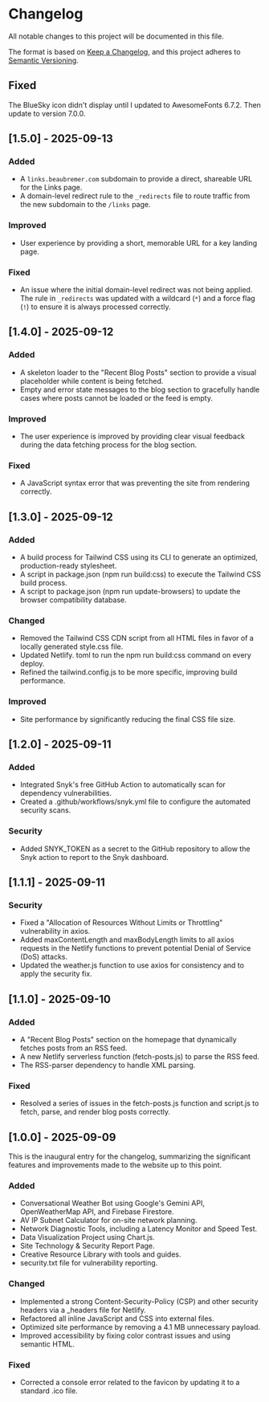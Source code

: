 
# Changelog

All notable changes to this project will be documented in this file.

The format is based on [Keep a Changelog](https://keepachangelog.com/en/1.0.0/), and this project adheres to [Semantic Versioning](https://semver.org/spec/v2.0.0.html).

## Fixed

The BlueSky icon didn't display until I updated to AwesomeFonts 6.7.2. <link rel="stylesheet" href="https://cdnjs.cloudflare.com/ajax/libs/font-awesome/6.7.2/css/all.min.css"> Then update to version 7.0.0.



## [1.5.0] - 2025-09-13

### Added

- A `links.beaubremer.com` subdomain to provide a direct, shareable URL for the Links page.
- A domain-level redirect rule to the `_redirects` file to route traffic from the new subdomain to the `/links` page.

### Improved

- User experience by providing a short, memorable URL for a key landing page.

### Fixed

- An issue where the initial domain-level redirect was not being applied. The rule in `_redirects` was updated with a wildcard (`*`) and a force flag (`!`) to ensure it is always processed correctly.


## [1.4.0] - 2025-09-12


### Added



* A skeleton loader to the "Recent Blog Posts" section to provide a visual placeholder while content is being fetched.
* Empty and error state messages to the blog section to gracefully handle cases where posts cannot be loaded or the feed is empty.


### Improved



* The user experience is improved by providing clear visual feedback during the data fetching process for the blog section.


### Fixed



* A JavaScript syntax error that was preventing the site from rendering correctly.


## [1.3.0] - 2025-09-12


### Added



* A build process for Tailwind CSS using its CLI to generate an optimized, production-ready stylesheet.
* A script in package.json (npm run build:css) to execute the Tailwind CSS build process.
* A script to package.json (npm run update-browsers) to update the browser compatibility database.


### Changed



* Removed the Tailwind CSS CDN script from all HTML files in favor of a locally generated style.css file.
* Updated Netlify. toml to run the npm run build:css command on every deploy.
* Refined the tailwind.config.js to be more specific, improving build performance.


### Improved



* Site performance by significantly reducing the final CSS file size.


## [1.2.0] - 2025-09-11


### Added



* Integrated Snyk's free GitHub Action to automatically scan for dependency vulnerabilities.
* Created a .github/workflows/snyk.yml file to configure the automated security scans.


### Security



* Added SNYK_TOKEN as a secret to the GitHub repository to allow the Snyk action to report to the Snyk dashboard.


## [1.1.1] - 2025-09-11


### Security



* Fixed a "Allocation of Resources Without Limits or Throttling" vulnerability in axios.
* Added maxContentLength and maxBodyLength limits to all axios requests in the Netlify functions to prevent potential Denial of Service (DoS) attacks.
* Updated the weather.js function to use axios for consistency and to apply the security fix.


## [1.1.0] - 2025-09-10


### Added



* A "Recent Blog Posts" section on the homepage that dynamically fetches posts from an RSS feed.
* A new Netlify serverless function (fetch-posts.js) to parse the RSS feed.
* The RSS-parser dependency to handle XML parsing.


### Fixed



* Resolved a series of issues in the fetch-posts.js function and script.js to fetch, parse, and render blog posts correctly.


## [1.0.0] - 2025-09-09

This is the inaugural entry for the changelog, summarizing the significant features and improvements made to the website up to this point.


### Added



* Conversational Weather Bot using Google's Gemini API, OpenWeatherMap API, and Firebase Firestore.
* AV IP Subnet Calculator for on-site network planning.
* Network Diagnostic Tools, including a Latency Monitor and Speed Test.
* Data Visualization Project using Chart.js.
* Site Technology & Security Report Page.
* Creative Resource Library with tools and guides.
* security.txt file for vulnerability reporting.


### Changed



* Implemented a strong Content-Security-Policy (CSP) and other security headers via a _headers file for Netlify.
* Refactored all inline JavaScript and CSS into external files.
* Optimized site performance by removing a 4.1 MB unnecessary payload.
* Improved accessibility by fixing color contrast issues and using semantic HTML.


### Fixed



* Corrected a console error related to the favicon by updating it to a standard .ico file.